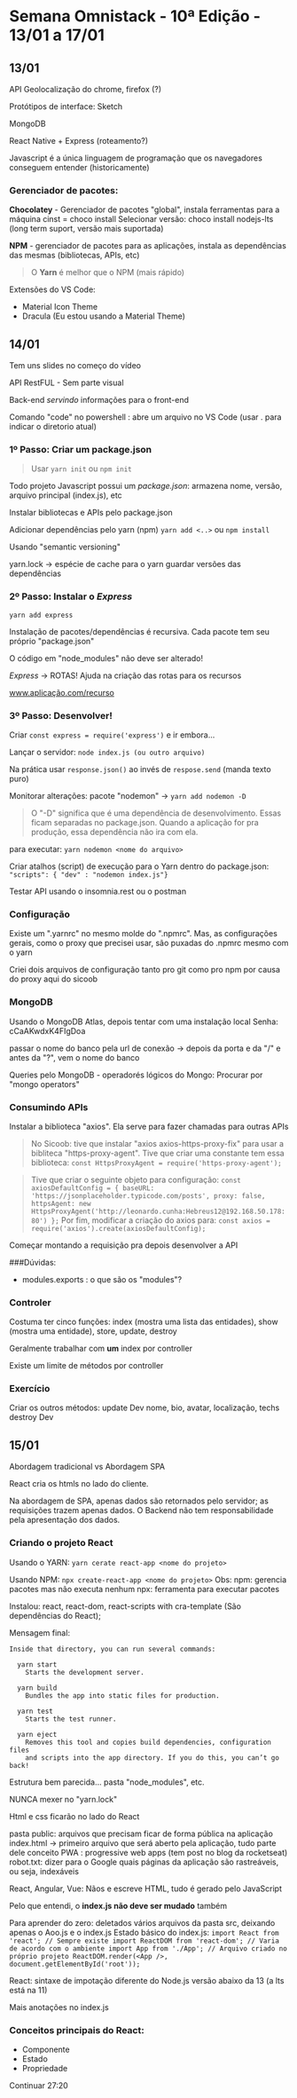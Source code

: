 # Semana Omnistack - 10ª Edição - 13/01 a 17/01

## 13/01

API Geolocalização do chrome, firefox (?)

Protótipos de interface: Sketch

MongoDB

React Native + Express (roteamento?)

Javascript é a única linguagem de programação que os navegadores conseguem entender (historicamente)

### Gerenciador de pacotes:
**Chocolatey** - Gerenciador de pacotes "global", instala ferramentas para a máquina
cinst = choco install 
Selecionar versão: choco install nodejs-lts (long term suport, versão mais suportada)

**NPM** - gerenciador de pacotes para as aplicações, instala as dependências das mesmas (bibliotecas, APIs, etc)

> O **Yarn** é melhor que o NPM (mais rápido)

Extensões do VS Code:
- Material Icon Theme
- Dracula (Eu estou usando a Material Theme)

## 14/01

Tem uns slides no começo do vídeo

API RestFUL - Sem parte visual

Back-end *servindo* informações para o front-end

Comando "code" no powershell : abre um arquivo no VS Code (usar . para indicar o diretorio atual)

### 1º Passo: Criar um package.json

> Usar `yarn init` ou `npm init`

Todo projeto Javascript possui um *package.json*: armazena nome, versão, arquivo principal (index.js), etc

Instalar bibliotecas e APIs pelo package.json

Adicionar dependências pelo yarn (npm)
`yarn add <..>` ou `npm install`

Usando "semantic versioning"

yarn.lock -> espécie de cache para o yarn guardar versões das dependências

### 2º Passo: Instalar o *Express*
`yarn add express`

Instalação de pacotes/dependências é recursiva. Cada pacote tem seu próprio "package.json"

O código em "node_modules" não deve ser alterado!

*Express* -> ROTAS! Ajuda na criação das rotas para os recursos

www.aplicação.com/recurso

### 3º Passo: Desenvolver!

Criar `const express = require('express')` e ir embora... 

Lançar o servidor:
`node index.js (ou outro arquivo)`

Na prática usar `response.json()` ao invés de `respose.send` (manda texto puro)

Monitorar alterações: pacote "nodemon" -> `yarn add nodemon -D`
> O "-D" significa que é uma dependência de desenvolvimento. Essas ficam separadas no package.json. Quando a aplicação for pra produção, essa dependência não ira com ela.

para executar: `yarn nodemon <nome do arquivo>`

Criar atalhos (script) de execução para o Yarn dentro do package.json:
`"scripts": { "dev" : "nodemon index.js"}`

Testar API usando o insomnia.rest ou o postman

### Configuração
Existe um ".yarnrc" no mesmo molde do ".npmrc". Mas, as configurações gerais, como o proxy que precisei usar, são puxadas do .npmrc mesmo com o yarn

Criei dois arquivos de configuração tanto pro git como pro npm por causa do proxy aqui do sicoob

### MongoDB
Usando o MongoDB Atlas, depois tentar com uma instalação local
Senha: cCaAKwdxK4FIgDoa

passar o nome do banco pela url de conexão -> depois da porta e da "/" e antes da "?", vem o nome do banco

Queries pelo MongoDB - operadorés lógicos do Mongo: Procurar por "mongo operators"

### Consumindo APIs
Instalar a biblioteca "axios". Ela serve para fazer chamadas para outras APIs

> No Sicoob: tive que instalar "axios axios-https-proxy-fix" para usar a bibliteca "https-proxy-agent". Tive que criar uma constante tem essa biblioteca:
`const HttpsProxyAgent = require('https-proxy-agent');`

> Tive que criar o seguinte objeto para configuração:
`const axiosDefaultConfig = {
    baseURL: 'https://jsonplaceholder.typicode.com/posts',
    proxy: false,
    httpsAgent: new HttpsProxyAgent('http://leonardo.cunha:Hebreus12@192.168.50.178:80')
};`
> Por fim, modificar a criação do axios para:
`const axios = require('axios').create(axiosDefaultConfig);`

Começar montando a requisição pra depois desenvolver a API

###Dúvidas:
- modules.exports : o que são os "modules"?

### Controler
Costuma ter cinco funções: index (mostra uma lista das entidades), show (mostra uma entidade), store, update, destroy

Geralmente trabalhar com **um** index por controller

Existe um limite de métodos por controller

### Exercício
Criar os outros métodos:
update Dev
	nome, bio, avatar, localização, techs
destroy Dev

## 15/01

Abordagem tradicional vs Abordagem SPA

React cria os htmls no lado do cliente.

Na abordagem de SPA, apenas dados são retornados pelo servidor; as requisições trazem apenas dados. O Backend não tem responsabilidade pela apresentação dos dados.

### Criando o projeto React

Usando o YARN:
`yarn cerate react-app <nome do projeto>`

Usando NPM:
`npx create-react-app <nome do projeto>`
	Obs: npm: gerencia pacotes mas não executa nenhum
		 npx: ferramenta para executar pacotes

Instalou:
	react, react-dom, react-scripts with cra-template (São dependências do React);

Mensagem final:

	Inside that directory, you can run several commands:

	  yarn start
	    Starts the development server.

	  yarn build
	    Bundles the app into static files for production.

	  yarn test
	    Starts the test runner.

	  yarn eject
	    Removes this tool and copies build dependencies, configuration files
	    and scripts into the app directory. If you do this, you can’t go back!

Estrutura bem parecida... pasta "node_modules", etc.

NUNCA mexer no "yarn.lock"

Html e css ficarão no lado do React

pasta public: arquivos que precisam ficar de forma pública na aplicação
	index.html -> primeiro arquivo que será aberto pela aplicação, tudo parte dele
	conceito PWA : progressive web apps (tem post no blog da rocketseat)
	robot.txt: dizer para o Google quais páginas da aplicação são rastreáveis, ou seja, indexáveis

React, Angular, Vue: Nãos e escreve HTML, tudo é gerado pelo JavaScript

Pelo que entendi, o **index.js não deve ser mudado** também

Para aprender do zero: deletados vários arquivos da pasta src, deixando apenas o Aoo.js e o index.js
Estado básico do index.js:
`
import React from 'react'; // Sempre existe
import ReactDOM from 'react-dom'; // Varia de acordo com o ambiente
import App from './App'; // Arquivo criado no próprio projeto
ReactDOM.render(<App />, document.getElementById('root'));
`

React: sintaxe de impotação diferente do Node.js versão abaixo da 13 (a lts está na 11)

Mais anotações no index.js

### Conceitos principais do React:
- Componente
- Estado
- Propriedade

Continuar 27:20
